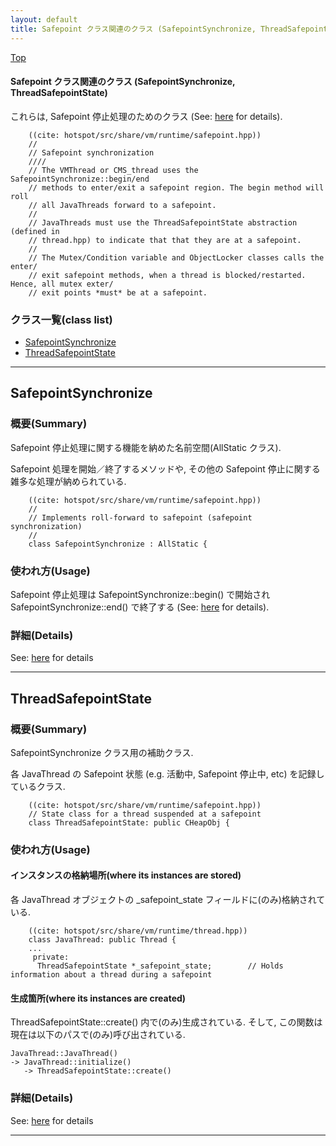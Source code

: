 ```yaml
---
layout: default
title: Safepoint クラス関連のクラス (SafepointSynchronize, ThreadSafepointState)
---
```

[Top](../index.html)

#### Safepoint クラス関連のクラス (SafepointSynchronize, ThreadSafepointState)

これらは, Safepoint 停止処理のためのクラス (See: [here](no7882dWU.html) for details).


```
    ((cite: hotspot/src/share/vm/runtime/safepoint.hpp))
    //
    // Safepoint synchronization
    ////
    // The VMThread or CMS_thread uses the SafepointSynchronize::begin/end
    // methods to enter/exit a safepoint region. The begin method will roll
    // all JavaThreads forward to a safepoint.
    //
    // JavaThreads must use the ThreadSafepointState abstraction (defined in
    // thread.hpp) to indicate that that they are at a safepoint.
    //
    // The Mutex/Condition variable and ObjectLocker classes calls the enter/
    // exit safepoint methods, when a thread is blocked/restarted. Hence, all mutex exter/
    // exit points *must* be at a safepoint.
```


### クラス一覧(class list)

  * [SafepointSynchronize](#nopKQpxDmg)
  * [ThreadSafepointState](#noFycv8QiE)


---
## <a name="nopKQpxDmg" id="nopKQpxDmg">SafepointSynchronize</a>

### 概要(Summary)
Safepoint 停止処理に関する機能を納めた名前空間(AllStatic クラス).

Safepoint 処理を開始／終了するメソッドや, その他の Safepoint 停止に関する雑多な処理が納められている.


```
    ((cite: hotspot/src/share/vm/runtime/safepoint.hpp))
    //
    // Implements roll-forward to safepoint (safepoint synchronization)
    //
    class SafepointSynchronize : AllStatic {
```

### 使われ方(Usage)
Safepoint 停止処理は SafepointSynchronize::begin() で開始され SafepointSynchronize::end() で終了する 
(See: [here](no7882dWU.html) for details).




### 詳細(Details)
See: [here](../doxygen/classSafepointSynchronize.html) for details

---
## <a name="noFycv8QiE" id="noFycv8QiE">ThreadSafepointState</a>

### 概要(Summary)
SafepointSynchronize クラス用の補助クラス.

各 JavaThread の Safepoint 状態 (e.g. 活動中, Safepoint 停止中, etc) を記録しているクラス.


```
    ((cite: hotspot/src/share/vm/runtime/safepoint.hpp))
    // State class for a thread suspended at a safepoint
    class ThreadSafepointState: public CHeapObj {
```

### 使われ方(Usage)
#### インスタンスの格納場所(where its instances are stored)
各 JavaThread オブジェクトの _safepoint_state フィールドに(のみ)格納されている.


```
    ((cite: hotspot/src/share/vm/runtime/thread.hpp))
    class JavaThread: public Thread {
    ...
     private:
      ThreadSafepointState *_safepoint_state;        // Holds information about a thread during a safepoint
```

#### 生成箇所(where its instances are created)
ThreadSafepointState::create() 内で(のみ)生成されている.
そして, この関数は現在は以下のパスで(のみ)呼び出されている.

```
JavaThread::JavaThread()
-> JavaThread::initialize()
   -> ThreadSafepointState::create()
```




### 詳細(Details)
See: [here](../doxygen/classThreadSafepointState.html) for details

---
